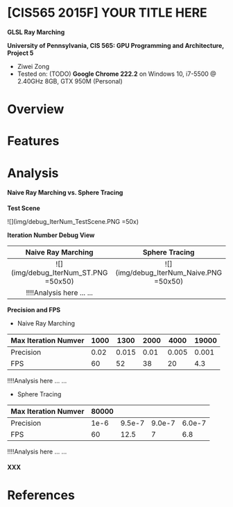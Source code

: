 # [CIS565 2015F] YOUR TITLE HERE

**GLSL Ray Marching**

**University of Pennsylvania, CIS 565: GPU Programming and Architecture, Project 5**

* Ziwei Zong
* Tested on: (TODO) **Google Chrome 222.2** on
  Windows 10, i7-5500 @ 2.40GHz 8GB, GTX 950M (Personal)

Overview
========================


Features
========================


Analysis
========================

#### Naive Ray Marching vs. Sphere Tracing

**Test Scene**

![](img/debug_IterNum_TestScene.PNG =50x)

**Iteration Number Debug View**

|Naive Ray Marching					|Sphere Tracing
|:---------------------------------:|:---------------------------------------:
|![](img/debug_IterNum_ST.PNG =50x50)	|![](img/debug_IterNum_Naive.PNG =50x50)
| !!!!Analysis here ... ...

**Precision and FPS**

* Naive Ray Marching

|Max Iteration Numver| 1000| 1300| 2000| 4000|19000|
|--------------------|-----|-----|-----|-----|-----|
|		Precision	 |0.02 |0.015| 0.01|0.005|0.001|
|   FPS				 |   60|   52|   38|   20|  4.3|

!!!!Analysis here ... ...

* Sphere Tracing

|Max Iteration Numver|80000 |        |        |        |
|--------------------|------|--------|--------|--------|
|		Precision	 |  1e-6|  9.5e-7|  9.0e-7|  6.0e-7|
|   FPS				 |    60|    12.5|       7|     6.8|

!!!!Analysis here ... ...

#### XXX

References
========================
